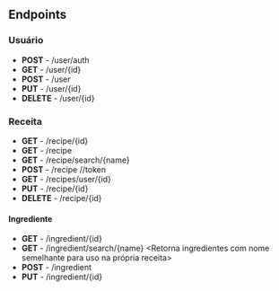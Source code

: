 ## Endpoints

### Usuário
- **POST** - /user/auth
- **GET** - /user/{id}
- **POST** - /user
- **PUT** - /user/{id} <token>
- **DELETE** - /user/{id} <token>

### Receita
- **GET** - /recipe/{id}
- **GET** - /recipe <Retorna receitas com paginacao opcional>
- **GET** - /recipe/search/{name} <Retorna receitas com nome semelhante>
- **POST** - /recipe //token
- **GET** - /recipes/user/{id} <Retorna as receitas publicas do usuario>
- **PUT** - /recipe/{id} <token>
- **DELETE** - /recipe/{id} <token>

#### Ingrediente
- **GET** - /ingredient/{id}
- **GET** - /ingredient/search/{name} <Retorna ingredientes com nome semelhante para uso na própria receita>
- **POST** - /ingredient <token>
- **PUT** - /ingredient/{id} <token>